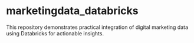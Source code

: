 # marketingdata_databricks
This repository demonstrates practical integration of digital marketing data using Databricks for actionable insights.
